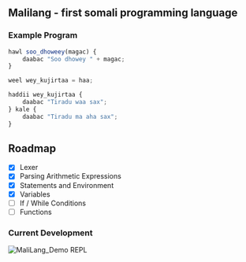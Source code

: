 
## Malilang - first somali programming language


### Example Program
```javascript
hawl soo_dhoweey(magac) {
    daabac "Soo dhowey " + magac;
}

weel wey_kujirtaa = haa;

haddii wey_kujirtaa {
    daabac "Tiradu waa sax";
} kale {
    daabac "Tiradu ma aha sax";
}
```

## Roadmap
- [x] Lexer
- [x] Parsing Arithmetic Expressions
- [x] Statements and Environment
- [x] Variables
- [ ] If / While Conditions
- [ ] Functions

### Current Development
![MaliLang_Demo REPL](https://github.com/user-attachments/assets/275784b9-0ba1-43f4-a4ef-6d281b548102)
